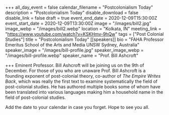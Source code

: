 +++
all_day_event = false
calendar_filename = "Postcolonialism Today"
description = "Postcolonialism Today"
disable_download = false
disable_link = false
draft = true
event_end_date = 2020-12-09T15:30:00Z
event_start_date = 2020-12-09T13:30:00Z
image = "/images/bill2.jpg"
image_webp = "/images/bill2.webp"
location = "Kolkata, IN"
meeting_link = "https://www.youtube.com/watch?v=KSKHmv-9hQw"
tags = ["Post Colonial Studies"]
title = "Postcolonialism Today"
[[speakers]]
bio = "FAHA Professor Emeritus School of the Arts and Media UNSW Sydney, Australia"
speaker_image = "/images/bill-profile.jpg"
speaker_image_webp = "/images/bill-profile.webp"
speaker_name = "Prof. Bill Ashcroft"

+++
Eminent Professor. Bill Ashcroft will be joining us on the 9th of December. For those of you who are unaware Prof. Bill Ashcroft is a founding exponent of post-colonial theory, co-author of _The Empire Writes Back_, which was really the first text to examine systematically the field of post-colonial studies. He has authored multiple books some of whom have been translated into various languages making him a household name in the field of post-colonial studies. 

Add the date to your calendar in case you forget. Hope to see you all.